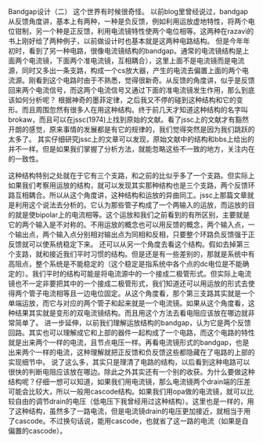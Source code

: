Bandgap设计（二）
这个世界有时候很奇怪。
以前blog里曾经说过，bandgap从反馈角度讲，基本上有两种，一种是负反馈，例如利用运放虚地特性，将两个电位钳制，另一个种是正反馈，利用电流镜特性使两个电位相等。这两种在razavi的书上刚好给了两种例子，以前做设计时也基本就是这两种电路结构。
但是今年年初时，看到了另一种电路，很像电流镜结构的bandgap。通常的电流镜结构是上面两个电流镜，下面两个准电流镜，互相耦合），这里上面不是电流镜而是电流源，同时又多出一条支路，构成一个cs放大器，产生的电流去偏置上面的两个电流源。刚看到这个电路时由于不熟悉，觉得很新奇。从反馈的角度讲，似乎是反馈回来两个电流信号，而这两个电流信号又通过下面的准电流镜发生作用，那么到底该如何分析呢？
根据神奇的墨菲定律，之后我又不停的碰到这种结构和它的变形。而且周围忽然有很多人在用这种结构。终于前几天才知道这种结构的名字叫brokaw，而且可以在jssc(1974)上找到原始的文献。看了jssc上的文献才有豁然开朗的感觉，原来事情的发展都是有它的规律的，我们觉得突然是因为我们跳跃的太多了。
其实仔细研究jssc上的文章可以发现，原始文献中的结构和bbs上给出的并不一样。但是如果我们掌握了分析方法，就能忽略这些不一致的地方，关注内在的一致性。
  
这种结构特别之处就在于它有三个支路，和之前的比似乎多了一个支路。但实际上如果我们考察用运放的结构，就可以发现其实那种结构也是三个支路，两个反馈环路互相耦合。所以从这个角度讲，这种结构和运放的异曲同工。jssc上那篇文章就是利用这个说法去分析的。它认为那些管子构成了一个两输入的运放，而运放的目的就是使bipolar上的电流相等。这个运放和我们之前看到的有所区别，主要就是它的两个输入是不对称的。不用运放的概念也可以用反馈的概念，两个输入点，一个输出点，两个输入点分别相对输出点为同相和反相，只要整个环路负反馈强于正反馈就可以使系统稳定下来。
还可以从另一个角度去看这个结构。假如去掉第三个支路，就和接近我们平时习惯的结构。但是还是有一些差别的，那就是系统中有高阻点，整个系统是不能稳定的（这个稳定是指系统中各个点的dc电位是不能确定的）。我们平时的结构可能是将电流源中的一个接成二极管形式。但实际上电流镜也不一定非要把其中的一个接成二极管形式，我们知道还可以用运放的形式去使得两个管子电流相等且一边电位固定。从这个角度看，那个第三支路其实就是一个单端运放，而它与对应的两个管子和起来就是一个电流镜。如果从这个角度看，这种结果其实就是变形的双电流镜结构。而且用这个方法去看电阻应该放在哪边就非常简单了。
进一步延伸，以前我们理解运放结构的bandgap，认为它是两个反馈回路。其实也可以理解成它和上部的器件一起构成了一个电路，而这个电路的特性就是出来两个一样的电流，且节点电压一样。再看电流镜形式的bandgap，也是出来两个一样的电流，这种理解就把正反馈和负反馈这些都隐藏在了电路的上部的实现细节中。
说了这么多，其实只是理清了电路的结构，以后看到这种电路可以很快的判断电阻应该放在哪边。除此之外其实还有一个别的收获。为什么要做这种结构呢？仔细一想可以知道，如果我们用电流镜，那么电流镜两个drain端的压差可能会比较大，所以一般用cascode结构。如果我们用opa做的电流镜，就可以比较自由的调节drain的电压（低电压下我曾经用过这种结构）。这里也是一样的，用了这种结构，虽然多了一路电流，但是电流镜drain的电压更加接近，就相当于用了cascode。不过换句话说，能用cascode，也就省了这一路的电流（如果是自偏置的cascode）。
 

